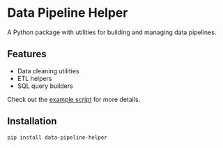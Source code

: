 # Data Pipeline Helper

A Python package with utilities for building and managing data pipelines.

## Features
- Data cleaning utilities
- ETL helpers
- SQL query builders

Check out the [example script](examples/example_usage.py) for more details.

## Installation
```bash
pip install data-pipeline-helper


